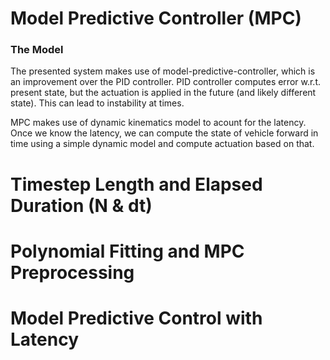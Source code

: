 # Model Predictive Controller (MPC)

### The Model
The presented system makes use of model-predictive-controller, which is an improvement over the PID controller. PID controller computes error w.r.t. present state, but the actuation is applied in the future (and likely different state). This can lead to instability at times.

MPC makes use of dynamic kinematics model to acount for the latency. Once we know the latency, we can compute the state of vehicle forward in time using a simple dynamic model and compute actuation based on that. 

# Timestep Length and Elapsed Duration (N & dt)

# Polynomial Fitting and MPC Preprocessing

# Model Predictive Control with Latency